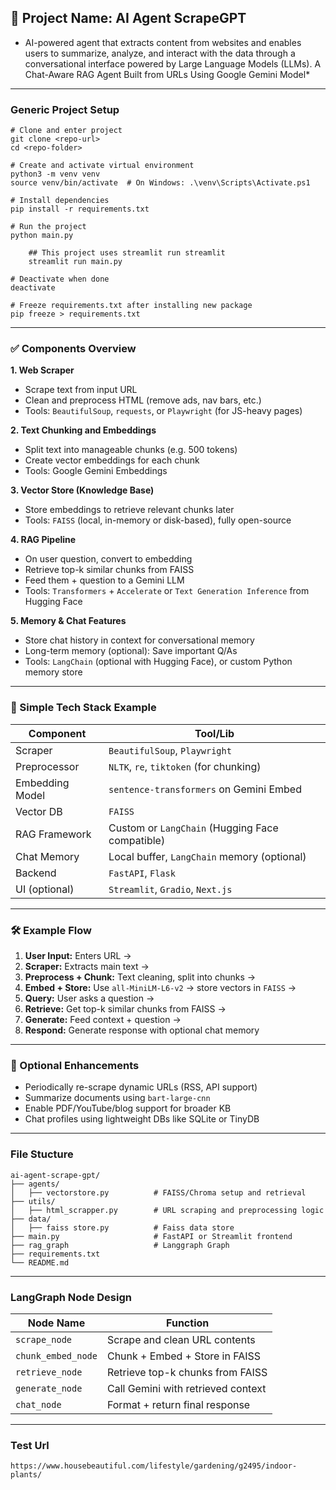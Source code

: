 ## 🚀 Project Name: **AI Agent ScrapeGPT**

* AI-powered agent that extracts content from websites and enables users to summarize, analyze, and interact with the data through a conversational interface powered by Large Language Models (LLMs). A Chat-Aware RAG Agent Built from URLs Using Google Gemini Model*

---
### Generic Project Setup
```
# Clone and enter project
git clone <repo-url>
cd <repo-folder>

# Create and activate virtual environment
python3 -m venv venv
source venv/bin/activate  # On Windows: .\venv\Scripts\Activate.ps1

# Install dependencies
pip install -r requirements.txt

# Run the project
python main.py

    ## This project uses streamlit run streamlit
    streamlit run main.py

# Deactivate when done
deactivate

# Freeze requirements.txt after installing new package
pip freeze > requirements.txt
```
---

### ✅ Components Overview

**1. Web Scraper**

* Scrape text from input URL
* Clean and preprocess HTML (remove ads, nav bars, etc.)
* Tools: `BeautifulSoup`, `requests`, or `Playwright` (for JS-heavy pages)

**2. Text Chunking and Embeddings**

* Split text into manageable chunks (e.g. 500 tokens)
* Create vector embeddings for each chunk
* Tools: Google Gemini Embeddings

**3. Vector Store (Knowledge Base)**

* Store embeddings to retrieve relevant chunks later
* Tools: `FAISS` (local, in-memory or disk-based), fully open-source

**4. RAG Pipeline**

* On user question, convert to embedding
* Retrieve top-k similar chunks from FAISS
* Feed them + question to a Gemini LLM
* Tools: `Transformers` + `Accelerate` or `Text Generation Inference` from Hugging Face

**5. Memory & Chat Features**

* Store chat history in context for conversational memory
* Long-term memory (optional): Save important Q/As
* Tools: `LangChain` (optional with Hugging Face), or custom Python memory store

---

### 🧠 Simple Tech Stack Example

| Component       | Tool/Lib                                        |
| --------------- | ----------------------------------------------- |
| Scraper         | `BeautifulSoup`, `Playwright`                   |
| Preprocessor    | `NLTK`, `re`, `tiktoken` (for chunking)         |
| Embedding Model | `sentence-transformers` on Gemini Embed         |
| Vector DB       | `FAISS`                                         |
| RAG Framework   | Custom or `LangChain` (Hugging Face compatible) |
| Chat Memory     | Local buffer, `LangChain` memory (optional)     |
| Backend         | `FastAPI`, `Flask`                              |
| UI (optional)   | `Streamlit`, `Gradio`, `Next.js`                |

---

### 🛠 Example Flow

1. **User Input:** Enters URL →
2. **Scraper:** Extracts main text →
3. **Preprocess + Chunk:** Text cleaning, split into chunks →
4. **Embed + Store:** Use `all-MiniLM-L6-v2` → store vectors in `FAISS` →
5. **Query:** User asks a question →
6. **Retrieve:** Get top-k similar chunks from FAISS →
7. **Generate:** Feed context + question →
8. **Respond:** Generate response with optional chat memory

---

### 🔁 Optional Enhancements

* Periodically re-scrape dynamic URLs (RSS, API support)
* Summarize documents using `bart-large-cnn`
* Enable PDF/YouTube/blog support for broader KB
* Chat profiles using lightweight DBs like SQLite or TinyDB

---

### File Stucture

```
ai-agent-scrape-gpt/
├── agents/
│   ├── vectorstore.py          # FAISS/Chroma setup and retrieval
├── utils/
│   ├── html_scrapper.py        # URL scraping and preprocessing logic
├── data/
│   ├── faiss store.py          # Faiss data store
├── main.py                     # FastAPI or Streamlit frontend
├── rag_graph                   # Langgraph Graph 
├── requirements.txt
└── README.md
```

---
###  LangGraph Node Design

| Node Name          | Function                                       |
| ------------------ | ---------------------------------------------- |
| `scrape_node`      | Scrape and clean URL contents                  |
| `chunk_embed_node` | Chunk + Embed + Store in FAISS                 |
| `retrieve_node`    | Retrieve top-k chunks from FAISS               |
| `generate_node`    | Call Gemini with retrieved context             |
| `chat_node`        | Format + return final response                 |

---
### Test Url
```
https://www.housebeautiful.com/lifestyle/gardening/g2495/indoor-plants/
```
